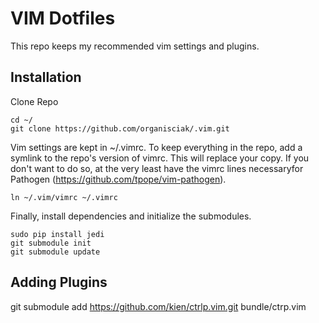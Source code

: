 VIM Dotfiles
============

This repo keeps my recommended vim settings and plugins.

Installation
------------

Clone Repo

```
cd ~/
git clone https://github.com/organisciak/.vim.git
```

Vim settings are kept in ~/.vimrc. To keep everything in the repo, add a symlink to the repo's version of vimrc. This will replace your copy. If you don't want to do so, at the very least have the vimrc lines necessaryfor Pathogen (https://github.com/tpope/vim-pathogen).

```
ln ~/.vim/vimrc ~/.vimrc
```

Finally, install dependencies and initialize the submodules.

```
sudo pip install jedi
git submodule init
git submodule update
```

Adding Plugins
---------------

git submodule add https://github.com/kien/ctrlp.vim.git bundle/ctrp.vim
